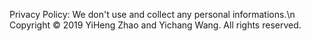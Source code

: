 Privacy Policy: We don't use and collect any personal informations.\n
Copyright © 2019 YiHeng Zhao and Yichang Wang. All rights reserved.
